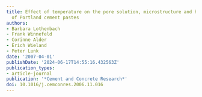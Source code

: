 ```yaml
---
title: Effect of temperature on the pore solution, microstructure and hydration products
  of Portland cement pastes
authors:
- Barbara Lothenbach
- Frank Winnefeld
- Corinne Alder
- Erich Wieland
- Peter Lunk
date: '2007-04-01'
publishDate: '2024-06-17T14:55:16.432563Z'
publication_types:
- article-journal
publication: '*Cement and Concrete Research*'
doi: 10.1016/j.cemconres.2006.11.016
---
```

